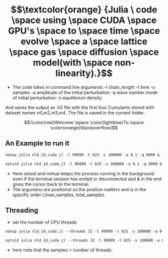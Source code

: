 # $$\textcolor{orange} {Julia \ code \space using  \space CUDA  \space GPU's  \space to  \space time  \space evolve  \space a  \space lattice \space  gas  \space diffusion  \space model(with  \space non-linearity).}$$

- The code takes in command line arguments
  -l chain_lenght
  -t time
  -s samples
  -a amplitude of the intital perturbation
  -q wave number mode of initial perturbation
  -n equilibrium density
  
And saves the output as .h5 file with the first four Cumulants stored with dataset names m1,m2,m3,m4. The file is saved in the current folder.

$${\color{red}Welcome \space \color{lightblue}To \space \color{orange}Stackoverflow}$$

## An Example to run it 

```diff
nohup julia nld_1d_cuda.jl -l 99999 -t 625 -s 100000 -a 0.1 -q 9999 &
```
```diff
setsid julia nld_1d_cuda.jl -l 99999 -t 625 -s 100000 -a 0.1 -q 9999 &
```

- Here setsid and nohup keeps the process running in the background even if the terminal session has ended or disconnected and & in the end gives the cursor back to the terminal.
- The argumens are positional so the position matters and is in the specific order l,tmax,samples, total_samples.

## Threading
- set the number of CPU threads
```diff
nohup julia nld_1d_cuda.jl --threads 32 -l 99999 -t 625 -s 100000 -a 0.1 -q 9999 &
```
```diff
setsid julia nld_1d_cuda.jl --threads 32 -l 99999 -t 625 -s 100000 -a 0.1 -q 9999 -n 0.5 &
```
- here note that the samples > number of threads.
